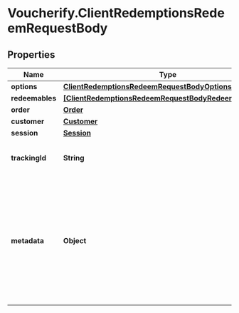 # Voucherify.ClientRedemptionsRedeemRequestBody

## Properties

Name | Type | Description | Notes
------------ | ------------- | ------------- | -------------
**options** | [**ClientRedemptionsRedeemRequestBodyOptions**](ClientRedemptionsRedeemRequestBodyOptions.md) |  | [optional] 
**redeemables** | [**[ClientRedemptionsRedeemRequestBodyRedeemablesItem]**](ClientRedemptionsRedeemRequestBodyRedeemablesItem.md) |  | [optional] 
**order** | [**Order**](Order.md) |  | [optional] 
**customer** | [**Customer**](Customer.md) |  | [optional] 
**session** | [**Session**](Session.md) |  | [optional] 
**trackingId** | **String** | Is correspondent to Customer&#39;s source_id | [optional] 
**metadata** | **Object** | A set of key/value pairs that you can attach to a redemption object. It can be useful for storing additional information about the redemption in a structured format. | [optional] 


